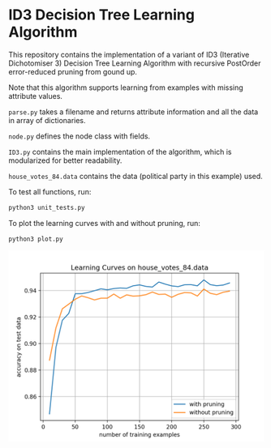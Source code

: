 # ID3 Decision Tree Learning Algorithm

This repository contains the implementation of a variant of ID3 (Iterative Dichotomiser 3) Decision Tree Learning Algorithm with recursive PostOrder error-reduced pruning from gound up.

Note that this algorithm supports learning from examples with missing attribute values.

`parse.py` takes a filename and returns attribute information and all the data in array of dictionaries.

`node.py` defines the node class with fields.

`ID3.py` contains the main implementation of the algorithm, which is modularized for better readability.

`house_votes_84.data` contains the data (political party in this example) used.

To test all functions, run:
```python
python3 unit_tests.py
```

To plot the learning curves with and without pruning, run:
```python
python3 plot.py
```

![alt_text](https://github.com/Albert-Z-Guo/ID3-Decision-Tree-Learning-Algorithm/blob/master/Learning%20Curves.png)
